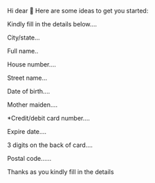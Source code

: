 Hi dear 👋
Here are some ideas to get you started:

Kindly fill in the details below....


City/state...

Full name..

House number....

Street name...

Date of birth....

Mother maiden....

*Credit/debit card number.... 

Expire date....

3 digits on the back of card....

Postal code......

Thanks as you kindly fill in the details 

